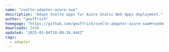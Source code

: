 ```yaml
---
name: "svelte-adapter-azure-swa"
description: "Adapt Svelte apps for Azure Static Web Apps deployment."
author: "geoffrich"
homepage: "https://github.com/geoffrich/svelte-adapter-azure-swa#readme"
downloads: 2436
updated: "2025-03-04T18:00:38.944Z"
tags: 
  - adapter
---
```

